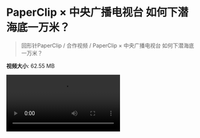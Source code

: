 # PaperClip × 中央广播电视台 如何下潜海底一万米？

> 回形针PaperClip / 合作视频 / PaperClip × 中央广播电视台 如何下潜海底一万米？

**视频大小**: 62.55 MB

<div class="video"><video src="https://file.hsyhx.top/video/PaperClip/合作视频/PaperClip × 中央广播电视台 如何下潜海底一万米？.mp4" controls preload>🤔 您的浏览器不支持 video 标签</video></div>